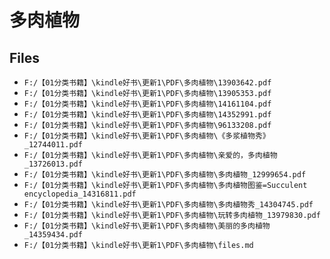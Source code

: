 # 多肉植物

## Files

- `F:/【01分类书籍】\kindle好书\更新1\PDF\多肉植物\13903642.pdf`
- `F:/【01分类书籍】\kindle好书\更新1\PDF\多肉植物\13905353.pdf`
- `F:/【01分类书籍】\kindle好书\更新1\PDF\多肉植物\14161104.pdf`
- `F:/【01分类书籍】\kindle好书\更新1\PDF\多肉植物\14352991.pdf`
- `F:/【01分类书籍】\kindle好书\更新1\PDF\多肉植物\96133208.pdf`
- `F:/【01分类书籍】\kindle好书\更新1\PDF\多肉植物\《多浆植物秀》_12744011.pdf`
- `F:/【01分类书籍】\kindle好书\更新1\PDF\多肉植物\亲爱的，多肉植物_13726013.pdf`
- `F:/【01分类书籍】\kindle好书\更新1\PDF\多肉植物\多肉植物_12999654.pdf`
- `F:/【01分类书籍】\kindle好书\更新1\PDF\多肉植物\多肉植物图鉴=Succulent encyclopedia_14316811.pdf`
- `F:/【01分类书籍】\kindle好书\更新1\PDF\多肉植物\多肉植物秀_14304745.pdf`
- `F:/【01分类书籍】\kindle好书\更新1\PDF\多肉植物\玩转多肉植物_13979830.pdf`
- `F:/【01分类书籍】\kindle好书\更新1\PDF\多肉植物\美丽的多肉植物_14359434.pdf`
- `F:/【01分类书籍】\kindle好书\更新1\PDF\多肉植物\files.md`
